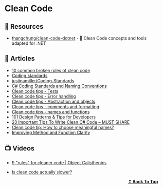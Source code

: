 
# Clean Code

## 📘 Resources
- [thangchung/clean-code-dotnet](https://github.com/thangchung/clean-code-dotnet) - 🛁 Clean Code concepts and tools adapted for .NET

## 📕 Articles

- [10 common broken rules of clean code](http://www.kamilgrzybek.com/clean-code/10-common-broken-clean-code-rules/)
- [Coding standards](https://docs.nopcommerce.com/en/developer/tutorials/coding-standards.html)
- [justinamiller/Coding-Standards](https://github.com/justinamiller/Coding-Standards)
- [C# Coding Standards and Naming Conventions](https://github.com/ktaranov/naming-convention/blob/master/C%23%20Coding%20Standards%20and%20Naming%20Conventions.md)
- [Clean code tips - Tests](https://www.code4it.dev/blog/clean-code-tests)
- [Clean code tips - Error handling](https://www.code4it.dev/blog/clean-code-error-handling)
- [Clean code tips - Abstraction and objects](https://www.code4it.dev/blog/clean-code-abstraction-and-objects)
- [Clean code tips - comments and formatting](https://www.code4it.dev/blog/clean-code-comments-and-formatting)
- [Clean code tips - names and functions](https://www.code4it.dev/blog/clean-code-names-and-functions)
- [101 Design Patterns & Tips for Developers](https://sourcemaking.com/design-patterns-and-tips)
- [20 Important Tips To Write Clean C# Code – MUST SHARE](https://codewithmukesh.com/blog/write-clean-csharp-code/)
- [Clean code tip: How to choose meaningful names?](https://www.code4it.dev/cleancodetips/01-choose-meaningful-names)
- [Improving Method and Function Clarity](https://ardalis.com/improving-method-function-clarity/)

## 📺 Videos
- [9 "rules" for cleaner code | Object Calisthenics](https://www.youtube.com/watch?v=gyrSiY4SHxI)
- [Is clean code actually slower?](https://www.youtube.com/watch?v=zVLuQAnNue8)

  <div align="right">
    <b><a href="#contents">↥ Back To Top</a></b>
  </div>
